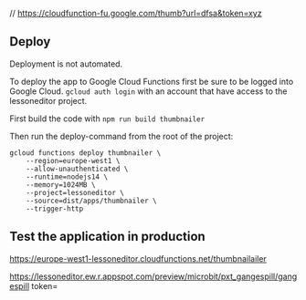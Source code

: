 // https://cloudfunction-fu.google.com/thumb?url=dfsa&token=xyz

## Deploy
Deployment is not automated.

To deploy the app to Google Cloud Functions first be sure to be logged into Google Cloud.
`gcloud auth login` with an account that have access to the lessoneditor project.

First build the code with `npm run build thumbnailer`

Then run the deploy-command from the root of the project:
```
gcloud functions deploy thumbnailer \
    --region=europe-west1 \
    --allow-unauthenticated \
    --runtime=nodejs14 \
    --memory=1024MB \
    --project=lessoneditor \
    --source=dist/apps/thumbnailer \
    --trigger-http
```

## Test the application in production

https://europe-west1-lessoneditor.cloudfunctions.net/thumbnailailer

https://lessoneditor.ew.r.appspot.com/preview/microbit/pxt_gangespill/gangespill
token=
